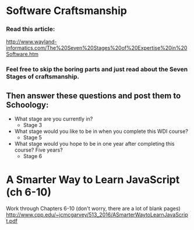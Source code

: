 # Software Craftsmanship
### Read this article:

http://www.wayland-informatics.com/The%20Seven%20Stages%20of%20Expertise%20in%20Software.htm

### Feel free to skip the boring parts and just read about the Seven Stages of craftsmanship.

## Then answer these questions and post them to Schoology:
- What stage are you currently in?
    - Stage 3
- What stage would you like to be in when you complete this WDI course?
    - Stage 5
- What stage would you hope to be in one year after completing this course? Five years?
    - Stage 6

# A Smarter Way to Learn JavaScript (ch 6-10)
Work through Chapters 6-10 (don't worry, there are a lot of blank pages) http://www.cpp.edu/~jcmcgarvey/513_2016/ASmarterWaytoLearnJavaScript.pdf
